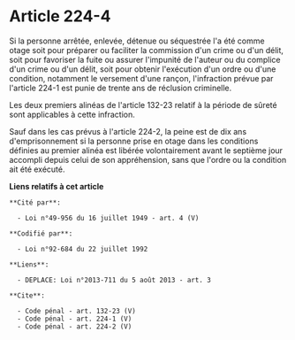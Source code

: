 # Article 224-4

Si la personne arrêtée, enlevée, détenue ou séquestrée l'a été comme otage soit pour préparer ou faciliter la commission d'un
crime ou d'un délit, soit pour favoriser la fuite ou assurer l'impunité de l'auteur ou du complice d'un crime ou d'un délit,
soit pour obtenir l'exécution d'un ordre ou d'une condition, notamment le versement d'une rançon, l'infraction prévue par
l'article 224-1 est punie de trente ans de réclusion criminelle. 

Les deux premiers alinéas de l'article 132-23 relatif à la période de sûreté sont applicables à cette infraction. 

Sauf dans les cas prévus à l'article 224-2, la peine est de dix ans d'emprisonnement si la personne prise en otage dans les
conditions définies au premier alinéa est libérée volontairement avant le septième jour accompli depuis celui de son
appréhension, sans que l'ordre ou la condition ait été exécuté.

**Liens relatifs à cet article**

	**Cité par**:

	  - Loi n°49-956 du 16 juillet 1949 - art. 4 (V)

	**Codifié par**:

	  - Loi n°92-684 du 22 juillet 1992

	**Liens**:

	  - DEPLACE: Loi n°2013-711 du 5 août 2013 - art. 3

	**Cite**:

	  - Code pénal - art. 132-23 (V)
	  - Code pénal - art. 224-1 (V)
	  - Code pénal - art. 224-2 (V)
